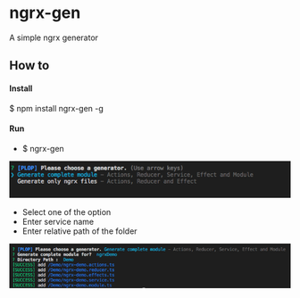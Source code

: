 # ngrx-gen
A simple ngrx generator

## How to

#### Install
$ npm install ngrx-gen -g

#### Run
- $ ngrx-gen

![Alt text](sample/ngrx-gen.png?raw=true "ngrx-gen")

- Select one of the option
- Enter service name
- Enter relative path of the folder

![Alt text](sample/ngrx-gen-demo.png?raw=true "ngrx-gen Demo")
